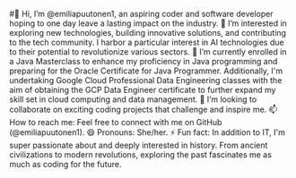 #👋 
Hi, I’m @emiliapuutonen1, an aspiring coder and software developer hoping to one day leave a lasting impact on the industry.
👀 I’m interested in exploring new technologies, building innovative solutions, and contributing to the tech community. I harbor a particular interest in AI technologies due to their potential to revolutionize various sectors.
🌱 I’m currently enrolled in a Java Masterclass to enhance my proficiency in Java programming and preparing for the Oracle Certificate for Java Programmer. Additionally, I'm undertaking Google Cloud Professional Data Engineering classes with the aim of obtaining the GCP Data Engineer certificate to further expand my skill set in cloud computing and data management.
💞️ I’m looking to collaborate on exciting coding projects that challenge and inspire me.
📫 How to reach me: Feel free to connect with me on GitHub (@emiliapuutonen1).
😄 Pronouns: She/her.
⚡ Fun fact: In addition to IT, I'm super passionate about and deeply interested in history. From ancient civilizations to modern revolutions, exploring the past fascinates me as much as coding for the future.
<!---
emiliapuutonen1/emiliapuutonen1 is a ✨ special ✨ repository because its `README.md` (this file) appears on your GitHub profile.
You can click the Preview link to take a look at your changes.
--->
